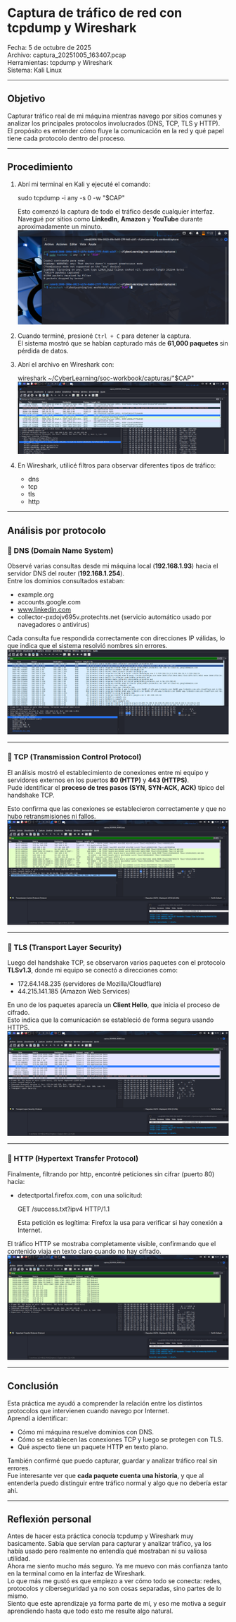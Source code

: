 
# Captura de tráfico de red con tcpdump y Wireshark

Fecha: 		5 de octubre de 2025  
Archivo: 	captura_20251005_163407.pcap  
Herramientas: 	tcpdump  y Wireshark  
Sistema: 	Kali Linux

---

## Objetivo
Capturar tráfico real de mi máquina mientras navego por sitios comunes y analizar los principales protocolos involucrados (DNS, TCP, TLS y HTTP).  
El propósito es entender cómo fluye la comunicación en la red y qué papel tiene cada protocolo dentro del proceso.

---

## Procedimiento
1. Abrí mi terminal en Kali y ejecuté el comando:
    
    sudo tcpdump -i any -s 0 -w "$CAP"

   Esto comenzó la captura de todo el tráfico desde cualquier interfaz.  
   Navegué por sitios como **LinkedIn**, **Amazon** y **YouTube** durante aproximadamente un minuto.
![CAPTURA Analysis](./captura.png)

2. Cuando terminé, presioné `Ctrl + C` para detener la captura.  
   El sistema mostró que se habían capturado más de **61,000 paquetes** sin pérdida de datos.

3. Abrí el archivo en Wireshark con:

    wireshark ~/CyberLearning/soc-workbook/capturas/"$CAP"
   ![WIRESHARK Analysis](./wireshark.png)
   

5. En Wireshark, utilicé filtros para observar diferentes tipos de tráfico:
   - dns
   - tcp
   - tls
   - http

---

## Análisis por protocolo

### 🔹 DNS (Domain Name System)
Observé varias consultas desde mi máquina local (**192.168.1.93**) hacia el servidor DNS del router (**192.168.1.254**).  
Entre los dominios consultados estaban:

- example.org  
- accounts.google.com  
- www.linkedin.com  
- collector-pxdojv695v.protechts.net (servicio automático usado por navegadores o antivirus)

Cada consulta fue respondida correctamente con direcciones IP válidas, lo que indica que el sistema resolvió nombres sin errores.
![DNS Analysis](./dns.png)

---

### 🔹 TCP (Transmission Control Protocol)
El análisis mostró el establecimiento de conexiones entre mi equipo y servidores externos en los puertos **80 (HTTP)** y **443 (HTTPS)**.  
Pude identificar el **proceso de tres pasos (SYN, SYN-ACK, ACK)** típico del handshake TCP.

Esto confirma que las conexiones se establecieron correctamente y que no hubo retransmisiones ni fallos.
![TCP Analysis](./tcp.png)

---

### 🔹 TLS (Transport Layer Security)
Luego del handshake TCP, se observaron varios paquetes con el protocolo **TLSv1.3**, donde mi equipo se conectó a direcciones como:

- 172.64.148.235 (servidores de Mozilla/Cloudflare)  
- 44.215.141.185 (Amazon Web Services)

En uno de los paquetes aparecía un **Client Hello**, que inicia el proceso de cifrado.  
Esto indica que la comunicación se estableció de forma segura usando HTTPS.
![TLS Analysis](./tls.png)

---

### 🔹 HTTP (Hypertext Transfer Protocol)
Finalmente, filtrando por http, encontré peticiones sin cifrar (puerto 80) hacia:
- detectportal.firefox.com, con una solicitud:

    GET /success.txt?ipv4 HTTP/1.1

  Esta petición es legítima: Firefox la usa para verificar si hay conexión a Internet.

El tráfico HTTP se mostraba completamente visible, confirmando que el contenido viaja en texto claro cuando no hay cifrado.
![HTTP Analysis](./http.png)

---

## Conclusión
Esta práctica me ayudó a comprender la relación entre los distintos protocolos que intervienen cuando navego por Internet.  
Aprendí a identificar:
- Cómo mi máquina resuelve dominios con DNS.  
- Cómo se establecen las conexiones TCP y luego se protegen con TLS.  
- Qué aspecto tiene un paquete HTTP en texto plano.

También confirmé que puedo capturar, guardar y analizar tráfico real sin errores.  
Fue interesante ver que **cada paquete cuenta una historia**, y que al entenderla puedo distinguir entre tráfico normal y algo que no debería estar ahí.

---

## Reflexión personal
Antes de hacer esta práctica conocía tcpdump y Wireshark muy basicamente. Sabía que servían para capturar y analizar tráfico, ya los había usado pero realmente no entendía qué mostraban ni su valiosa utilidad.  
Ahora me siento mucho más seguro. Ya me muevo con más confianza tanto en la terminal como en la interfaz de Wireshark.  
Lo que más me gustó es que empiezo a ver cómo todo se conecta: redes, protocolos y ciberseguridad ya no son cosas separadas, sino partes de lo mismo.  
Siento que este aprendizaje ya forma parte de mí, y eso me motiva a seguir aprendiendo hasta que todo esto me resulte algo natural.

